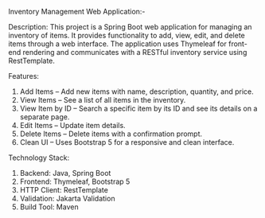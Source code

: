 Inventory Management Web Application:-

Description:
This project is a Spring Boot web application for managing an inventory of items. It provides functionality to add, view, edit, and delete items through a web interface. The application uses Thymeleaf for front-end rendering and communicates with a RESTful inventory service using RestTemplate.

Features:
1. Add Items – Add new items with name, description, quantity, and price.
2. View Items – See a list of all items in the inventory.
3. View Item by ID – Search a specific item by its ID and see its details on a separate page.
4. Edit Items – Update item details.
5. Delete Items – Delete items with a confirmation prompt.
6. Clean UI – Uses Bootstrap 5 for a responsive and clean interface.

Technology Stack:
1. Backend: Java, Spring Boot
2. Frontend: Thymeleaf, Bootstrap 5
3. HTTP Client: RestTemplate
4. Validation: Jakarta Validation
5. Build Tool: Maven
